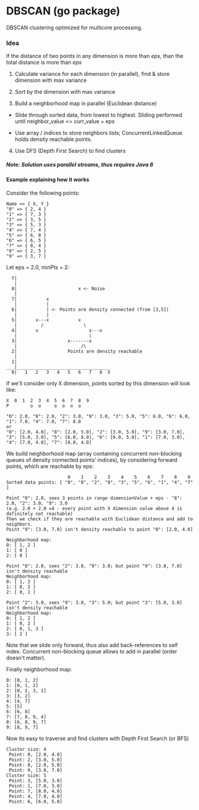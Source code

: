 # DBSCAN (go package)
DBSCAN clustering optimized for multicore processing.

### Idea
If the distance of two points in any dimension is more than <i>eps</i>, than the total distance is more than <i>eps</i>

1. Calculate variance for each dimension (in parallel), find & store dimension with max variance

2. Sort by the dimension with max variance

3. Build a neighborhood map in parallel (Euclidean distance)

  * Slide through sorted data, from lowest to highest. Sliding performed until neighbor_value <= curr_value + eps

  * Use array / indices to store neighbors lists; ConcurrentLinkedQueue holds density reachable points.

4. Use DFS (Depth First Search) to find clusters

##### Note: Solution uses parallel streams, thus requires Java 8

#### Example explaining how it works

Consider the following points:
```
Name => { X, Y }
"0" => { 2, 4 }
"1" => { 7, 3 }
"2" => { 3, 5 }
"3" => { 5, 3 }
"4" => { 7, 4 }
"5" => { 6, 8 }
"6" => { 6, 5 }
"7" => { 8, 4 }
"8" => { 2, 5 }
"9" => { 3, 7 }
```

Let eps = 2.0, minPts = 2:
```
  Y|
   |
  8|                       x <- Noise
   |
  7|           x
   |           |
  6|           | <- Points are density connected (from [3,5])
   |           |
  5|       x---x           x
   |         /               \
  4|       x                   x---x
   |                           |
  3|                   x-------x
   |                        /\
  2|                   Points are density reachable
   |
  1|
___|___________________________________
  0|   1   2   3   4   5   6   7   8  X
```

If we'll consider only X dimension, points sorted by this dimension will look like:
```
X  0  1  2  3  4  5  6  7  8  9
P        o  o     o  o  o  o

"0": 2.0, "8": 2.0, "2": 3.0, "9": 3.0, "3": 5.0, "5": 6.0, "6": 6.0, "1": 7.0, "4": 7.0, "7": 8.0
or
"0": [2.0, 4.0], "8": [2.0, 5.0], "2": [3.0, 5.0], "9": [3.0, 7.0], "3": [5.0, 3.0], "5": [6.0, 8.0], "6": [6.0, 5.0], "1": [7.0, 3.0], "4": [7.0, 4.0], "7": [8.0, 4.0]
```

We build neighborhood map (array containing concurrent non-blocking queues of density connected points' indices), by considering forward points, which are reachable by eps:
```
                       0    1    2    3    4    5    6    7    8    9
Sorted data points: [ "0", "8", "2", "9", "3", "5", "6", "1", "4", "7" ]

Point "0": 2.0, sees 3 points in range dimensionValue + eps - "8": 2.0, "2": 3.0, "9": 3.0
(e.g. 2.0 + 2.0 =4 - every point with X dimension value above 4 is definitely not reachable)
Then we check if they are reachable with Euclidean distance and add to neighbors.
Point "9": [3.0, 7.0] isn't density reachable to point "0": [2.0, 4.0]

Neighborhood map:
0: [ 1, 2 ]
1: [ 0 ]
2: [ 0 ]

Point "8": 2.0, sees "2": 3.0, "9": 3.0; but point "9": [3.0, 7.0] isn't density reachable
Neighborhood map:
0: [ 1, 2 ]
1: [ 0, 2 ]
2: [ 0, 1 ]

Point "2": 3.0, sees "9": 3.0, "3": 5.0; but point "3": [5.0, 3.0] isn't density reachable
Neighborhood map:
0: [ 1, 2 ]
1: [ 0, 2 ]
2: [ 0, 1, 3 ]
3: [ 2 ]
```
Note that we slide only forward, thus also add back-references to self index.
Concurrent non-blocking queue allows to add in parallel (order doesn't matter).

Finally neighborhood map:
```
0: [0, 1, 2]
1: [0, 1, 2]
2: [0, 2, 3, 1]
3: [3, 2]
4: [4, 7]
5: [5]
6: [6, 8]
7: [7, 8, 9, 4]
8: [6, 8, 9, 7]
9: [8, 9, 7]
```

Now its easy to traverse and find clusters with Depth First Search (or BFS)
```
Cluster size: 4
 Point: 0, [2.0, 4.0]
 Point: 2, [3.0, 5.0]
 Point: 8, [2.0, 5.0]
 Point: 9, [3.0, 7.0]
Cluster size: 5
 Point: 3, [5.0, 3.0]
 Point: 1, [7.0, 3.0]
 Point: 7, [8.0, 4.0]
 Point: 4, [7.0, 4.0]
 Point: 6, [6.0, 5.0]
```
